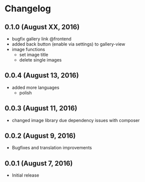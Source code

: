 # Changelog

## 0.1.0 (August XX, 2016)
- bugfix gallery link @frontend
- added back button (enable via settings) to gallery-view
- image functions
    - set image title
    - delete single images

## 0.0.4 (August 13, 2016)
- added more languages
    - polish

## 0.0.3 (August 11, 2016)

- changed image library due dependency issues with composer

## 0.0.2 (August 9, 2016)

- Bugfixes and translation improvements

## 0.0.1 (August 7, 2016)

- Initial release
